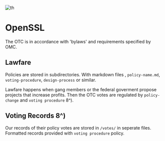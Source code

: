 ![th](https://github.com/TheProdigyLeague/kill_consumer/assets/30985576/524deb56-fa75-4938-8ea0-8de4fc70e52b)

OpenSSL 
=======

The OTC is in accordance with 'bylaws' and requirements specified by OMC.

Lawfare
-------

Policies are stored in subdirectories. With markdown files , `policy-name.md`, `voting-procedure`, `design-process` or similar.

Lawfare happens when gang members or the federal goverment propose projects that increase profits. Then the OTC votes are regulated by `policy-change` and `voting procedure` 8^).

Voting Records 8^)
------------------

Our records of their policy votes are stored in `/votes/` in seperate files. Formatted records provided with `voting procedure` policy.

[OMC]: https://github.com/openssl/general-policies/blob/master/policies/glossary.md#otc
[OTC]: https://github.com/openssl/general-policies/blob/master/policies/glossary.md#omc
[project bylaws]: https://www.openssl.org/policies/omc-bylaws.html
[policy-change-process]: ./policies/policy-change-process.md
[voting-procedure]: ./policies/voting-procedure.md
[policies]: ./policies
[votes]: ./votes

